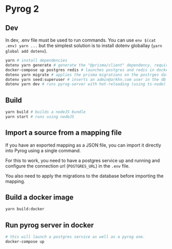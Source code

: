# Pyrog 2

## Dev

In dev, .env file must be used to run commands. You can use `env $(cat .env) yarn ...`
but the simplest solution is to install dotenv globallay (`yarn global add dotenv`).

```sh
yarn # install dependencies
dotenv yarn generate # generate the "@prisma/client" dependency, required by prisma
docker-compose up postgres redis # launches postgres and redis in docker (you may use the `-d` option to run in the background)
dotenv yarn migrate # applies the prisma migrations on the postrges database
dotenv yarn seed:superuser # inserts an admin@arkhn.com user in the db (dont forget to have SUPERUSER_PASSWORD in your .env)
dotenv yarn dev # runs pyrog-server with hot-reloading (using ts-node)
```

## Build

```sh
yarn build # builds a nodeJS bundle
yarn start # runs using nodeJS
```

## Import a source from a mapping file

If you have an exported mapping as a JSON file, you can import it directly into Pyrog using a single command.

For this to work, you need to have a postgres service up and running and configure the connection url (`POSTGRES_URL`) in the `.env` file.

You also need to apply the migrations to the database before importing the mapping.

## Build a docker image

```sh
yarn build:docker
```

## Run pyrog server in docker

```sh
# this will launch a postgres service as well as a pyrog one.
docker-compose up
```
